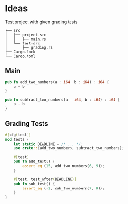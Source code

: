 # Ideas

Test project with given grading tests

```
├── src
│   ├── project-src
│   │   ├── main.rs
│   └── test-src
│       ├── grading.rs
├── Cargo.lock
└── Cargo.toml
```

## Main

```rs
pub fn add_two_numbers(a : i64, b : i64) : i64 {
    a + b
}

pub fn subtract_two_numbers(a : i64, b : i64) : i64 {
    a - b
}
```

## Grading Tests

```rs
#[cfg(test)]
mod tests {
    let static DEADLINE = /* ... */;
    use crate::{add_two_numbers, subtract_two_numbers};

    #[test]
    pub fn add_test() {
        assert_eq!(15, add_two_numbers(6, 9));
    }

    #[test, test_after(DEADLINE)]
    pub fn sub_test() {
        assert_eq!(-2, sub_two_numbers(7, 9));
    }
}
```